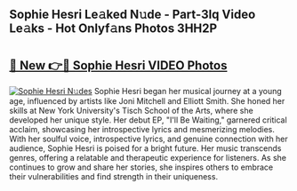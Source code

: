 ## Sophie Hesri Le𝚊ked N𝚞de - Part-3Iq Video Le𝚊ks - Hot Onlyf𝚊ns Photos 3HH2P

# <h2><a href="http://ab72226.deff.icu/?id=Sophie+Hesri">🔗 New 👉🔴 Sophie Hesri VIDEO Photos</a></h2>

[![Sophie Hesri N𝚞des](https://i.imgur.com/rIISA9y.gif)](http://ab72226.deff.icu/?id=Sophie+Hesri)
Sophie Hesri began her musical journey at a young age, influenced by artists like Joni Mitchell and Elliott Smith. She honed her skills at New York University's Tisch School of the Arts, where she developed her unique style. Her debut EP, "I'll Be Waiting," garnered critical acclaim, showcasing her introspective lyrics and mesmerizing melodies. With her soulful voice, introspective lyrics, and genuine connection with her audience, Sophie Hesri is poised for a bright future. Her music transcends genres, offering a relatable and therapeutic experience for listeners. As she continues to grow and share her stories, she inspires others to embrace their vulnerabilities and find strength in their uniqueness.
